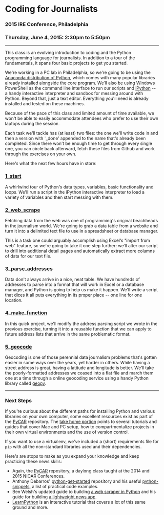 # Coding for Journalists
### 2015 IRE Conference, Philadelphia
### Thursday, June 4, 2015: 2:30pm to 5:50pm

---

This class is an evolving introduction to coding and the Python programming language for journalists. In addition to a tour of the fundamentals, it spans four basic projects to get you started.

We're working in a PC lab in Philadelphia, so we're going to be using the [Anaconda distribution of Python](http://continuum.io/downloads), which comes with many popular libraries already installed alongside the core program. We'll also be using Windows PowerShell as the command line interface to run our scripts and [iPython](http://ipython.org/) -- a handy interactive interpreter and sandbox for messing around with Python. Beyond that, just a text editor. Everything you'll need is already installed and tested on these machines.

Because of the pace of this class and limited amount of time available, we won't be able to easily accommodate attendees who prefer to use their own laptops during the session. 

Each task we'll tackle has (at least) two files: the one we'll write code in and then a version with '_done' appended to the name that's already been completed. Since there won't be enough time to get through every single one, you can circle back afterward, fetch these files from Github and work through the exercises on your own.

Here's what the next few hours have in store:

### [1_start](https://github.com/richardsalex/coding_for_journos/tree/master/1_start)

A whirlwind tour of Python's data types, variables, basic functionality and loops. We'll run a script in the iPython interactive interpreter to load a variety of variables and then start messing with them.

### [2\_web_scrape](https://github.com/richardsalex/coding_for_journos/tree/master/2_web_scrape)

Fetching data from the web was one of programming's original beachheads in the journalism world. We're going to grab a data table from a website and turn it into a delimited text file to use in a spreadsheet or database manager.

This is a task one could arguably accomplish using Excel's "import from web" feature, so we're going to take it one step further: we'll alter our script to drill into additional detail pages and automatically extract more columns of data for our text file.

### [3\_parse_addresses](https://github.com/richardsalex/coding_for_journos/tree/master/3_parse_addresses)

Data don't always arrive in a nice, neat table. We have hundreds of addresses to parse into a format that will work in Excel or a database manager, and Python is going to help us make it happen. We'll write a script that dices it all puts everything in its proper place -- one line for one location.

### [4\_make_function](https://github.com/richardsalex/coding_for_journos/tree/master/4_make_function)

In this quick project, we'll modify the address parsing script we wrote in the previous exercise, turning it into a reusable function that we can apply to future address lists that arrive in the same problematic format.

### [5\_geocode](https://github.com/richardsalex/coding_for_journos/tree/master/5_geocode)

Geocoding is one of those perennial data journalism problems that's gotten easier in some ways over the years, yet harder in others. While having a street address is great, having a latitude and longitude is better. We'll take the poorly-formatted addresses we coaxed into a flat file and march them one at a time through a online geocoding service using a handy Python library called [geopy](https://github.com/geopy/geopy). 

---

### Next Steps

If you're curious about the different paths for installing Python and various libraries on your own computer, some excellent resources exist as part of the [PyCAR](https://github.com/ireapps/pycar/) repository. The [take home portion](https://github.com/ireapps/pycar/blob/master/takehome/README.md) points to several tutorials and guides that cover Mac and PC setup, how to compartmentalize projects in their own virtual environments and the use of version control.

If you want to use a virtualenv, we've included a (short) requirements file for ```pip``` with all the non-standard libraries used and their dependencies.

Here's are stops to make as you expand your knowledge and keep practicing these news skills:

 - Again, the [PyCAR](https://github.com/ireapps/pycar/) repository, a daylong class taught at the 2014 and 2015 NICAR Conferences.
 - Anthony Debarros' [python-get-started](https://github.com/anthonydb/python-get-started) repository and his useful [python-snippets](https://github.com/anthonydb/python-snippets), a list of practical code examples.
 - Ben Welsh's updated guide to building [a web scraper in Python](https://github.com/ireapps/first-web-scraper) and his guide for building [a lightweight news app](https://github.com/ireapps/first-news-app).
 - [LearnPython](http://learnpython.org) is an interactive tutorial that covers a lot of this same ground and more.